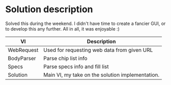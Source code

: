 # Solution description

Solved this during the weekend. I didn't have time to create a fancier GUI, or to develop this any further.
All in all, it was enjoyable :)

VI | Description
---|------
WebRequest | Used for requesting web data from given URL
BodyParser | Parse chip list info
Specs      | Parse specs info and fill list
Solution   | Main VI, my take on the solution implementation.
